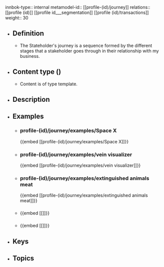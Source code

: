 innbok-type:: internal
metamodel-id:: [[profile-(id)/journey]]
relations:: [[profile (id)]] [[profile id___segmentation]] [[profile (id)/transactions]]
weight:: 30

- ## Definition
  - The Stateholder's journey is a sequence formed by the different stages that a stakeholder goes through in their relationship with my business.
- ## Content type ()
  - Content is of type template.
  
- ## Description
- ## Examples
  - ### profile-(id)/journey/examples/Space X
    {{embed [[profile-(id)/journey/examples/Space X]]}}
  - ### profile-(id)/journey/examples/vein visualizer
    {{embed [[profile-(id)/journey/examples/vein visualizer]]}}
  - ### profile-(id)/journey/examples/extinguished animals meat
    {{embed [[profile-(id)/journey/examples/extinguished animals meat]]}}
  - ### 
    {{embed [[]]}}
  - ### 
    {{embed [[]]}}
  
- ## Keys
  
- ## Topics
  

